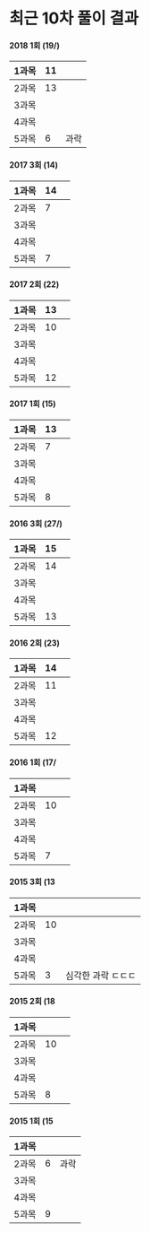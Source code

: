 # 최근 10차 풀이 결과

#### 2018 1회 \(19/\)

| 1과목 | 11 |  |
| :--- | :--- | :--- |
| 2과목 | 13 |  |
| 3과목 |  |  |
| 4과목 |  |  |
| 5과목 | 6 | 과락 |

#### 2017 3회 \(14\)

| 1과목 | 14 |  |
| :--- | :--- | :--- |
| 2과목 | 7 |  |
| 3과목 |  |  |
| 4과목 |  |  |
| 5과목 | 7 |  |

#### 2017 2회 \(22\)

| 1과목 | 13 |  |
| :--- | :--- | :--- |
| 2과목 | 10 |  |
| 3과목 |  |  |
| 4과목 |  |  |
| 5과목 | 12 |  |

#### 2017 1회 \(15\)

| 1과목 | 13 |  |
| :--- | :--- | :--- |
| 2과목 | 7 |  |
| 3과목 |  |  |
| 4과목 |  |  |
| 5과목 | 8 |  |

#### 2016 3회 \(27/\)

| 1과목 | 15 |  |
| :--- | :--- | :--- |
| 2과목 | 14 |  |
| 3과목 |  |  |
| 4과목 |  |  |
| 5과목 | 13 |  |

#### 2016 2회 \(23\)

| 1과목 | 14 |  |
| :--- | :--- | :--- |
| 2과목 | 11 |  |
| 3과목 |  |  |
| 4과목 |  |  |
| 5과목 | 12 |  |

#### 2016 1회 \(17/

| 1과목 |  |  |
| :--- | :--- | :--- |
| 2과목 | 10 |  |
| 3과목 |  |  |
| 4과목 |  |  |
| 5과목 | 7 |  |

#### 2015 3회 \(13

| 1과목 |  |  |
| :--- | :--- | :--- |
| 2과목 | 10 |  |
| 3과목 |  |  |
| 4과목 |  |  |
| 5과목 | 3 | 심각한 과락 ㄷㄷㄷ |

#### 2015 2회 \(18

| 1과목 |  |  |
| :--- | :--- | :--- |
| 2과목 | 10 |  |
| 3과목 |  |  |
| 4과목 |  |  |
| 5과목 | 8 |  |

#### 2015 1회 \(15

| 1과목 |  |  |
| :--- | :--- | :--- |
| 2과목 | 6 | 과락 |
| 3과목 |  |  |
| 4과목 |  |  |
| 5과목 | 9 |  |



